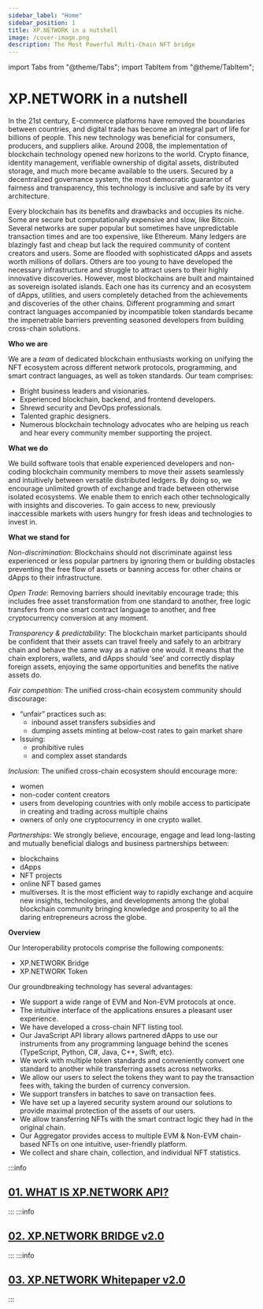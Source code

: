 ```yaml
---
sidebar_label: "Home"
sidebar_position: 1
title: XP.NETWORK in a nutshell
image: /cover-image.png
description: The Most Powerful Multi-Chain NFT bridge
---
```


import Tabs from "@theme/Tabs";
import TabItem from "@theme/TabItem";

# XP.NETWORK in a nutshell

In the 21st century, E-commerce platforms have removed the boundaries between countries, and digital trade has become an integral part of life for billions of people. This new technology was beneficial for consumers, producers, and suppliers alike. Around 2008, the implementation of blockchain technology opened new horizons to the world. Crypto finance, identity management, verifiable ownership of digital assets, distributed storage, and much more became available to the users. Secured by a decentralized governance system, the most democratic guarantor of fairness and transparency, this technology is inclusive and safe by its very architecture.

Every blockchain has its benefits and drawbacks and occupies its niche. Some are secure but computationally expensive and slow, like Bitcoin. Several networks are super popular but sometimes have unpredictable transaction times and are too expensive, like Ethereum. Many ledgers are blazingly fast and cheap but lack the required community of content creators and users. Some are flooded with sophisticated dApps and assets worth millions of dollars. Others are too young to have developed the necessary infrastructure and struggle to attract users to their highly innovative discoveries. However, most blockchains are built and maintained as sovereign isolated islands. Each one has its currency and an ecosystem of dApps, utilities, and users completely detached from the achievements and discoveries of the other chains. Different programming and smart contract languages accompanied by incompatible token standards became the impenetrable barriers preventing seasoned developers from building cross-chain solutions.

**Who we are**

We are a _team_ of dedicated blockchain enthusiasts working on unifying the NFT ecosystem across different network protocols, programming, and smart contract languages, as well as token standards.
Our team comprises:

- Bright business leaders and visionaries.
- Experienced blockchain, backend, and frontend developers.
- Shrewd security and DevOps professionals.
- Talented graphic designers.
- Numerous blockchain technology advocates who are helping us reach and hear every community member supporting the project.

**What we do**

We build software tools that enable experienced developers and non-coding blockchain community members to move their assets seamlessly and intuitively between versatile distributed ledgers. By doing so, we encourage unlimited growth of exchange and trade between otherwise isolated ecosystems. We enable them to enrich each other technologically with insights and discoveries. To gain access to new, previously inaccessible markets with users hungry for fresh ideas and technologies to invest in.

**What we stand for**

_Non-discrimination_: Blockchains should not discriminate against less experienced or less popular partners by ignoring them or building obstacles preventing the free flow of assets or banning access for other chains or dApps to their infrastructure.

_Open Trade_: Removing barriers should inevitably encourage trade; this includes free asset transformation from one standard to another, free logic transfers from one smart contract language to another, and free cryptocurrency conversion at any moment.

_Transparency & predictability_: The blockchain market participants should be confident that their assets can travel freely and safely to an arbitrary chain and behave the same way as a native one would. It means that the chain explorers, wallets, and dApps should ‘see’ and correctly display foreign assets, enjoying the same opportunities and benefits the native assets do.

_Fair competition_: The unified cross-chain ecosystem community should discourage:

- “unfair” practices such as:
  - inbound asset transfers subsidies and
  - dumping assets minting at below-cost rates to gain market share
- Issuing:
  - prohibitive rules
  - and complex asset standards

_Inclusion_: The unified cross-chain ecosystem should encourage more:

- women
- non-coder content creators
- users from developing countries with only mobile access to participate in creating and trading across multiple chains
- owners of only one cryptocurrency in one crypto wallet.

_Partnerships_: We strongly believe, encourage, engage and lead long-lasting and mutually beneficial dialogs and business partnerships between:

- blockchains
- dApps
- NFT projects
- online NFT based games
- multiverses.
  It is the most efficient way to rapidly exchange and acquire new insights, technologies, and developments among the global blockchain community bringing knowledge and prosperity to all the daring entrepreneurs across the globe.

**Overview**

Our Interoperability protocols comprise the following components:

- XP.NETWORK Bridge
- XP.NETWORK Token

Our groundbreaking technology has several advantages:

- We support a wide range of EVM and Non-EVM protocols at once.
- The intuitive interface of the applications ensures a pleasant user experience.
- We have developed a cross-chain NFT listing tool.
- Our JavaScript API library allows partnered dApps to use our instruments from any programming language behind the scenes (TypeScript, Python, C#, Java, C++, Swift, etc).
- We work with multiple token standards and conveniently convert one standard to another while transferring assets across networks.
- We allow our users to select the tokens they want to pay the transaction fees with, taking the burden of currency conversion.
- We support transfers in batches to save on transaction fees.
- We have set up a layered security system around our solutions to provide maximal protection of the assets of our users.
- We allow transferring NFTs with the smart contract logic they had in the original chain.
- Our Aggregator provides access to multiple EVM & Non-EVM chain-based NFTs on one intuitive, user-friendly platform.
- We collect and share chain, collection, and individual NFT statistics.

:::info

## [01. WHAT IS XP.NETWORK API?](./API/usage.md)

:::
:::info

## [02. XP.NETWORK BRIDGE v2.0](./Multibridge2.0/introduction.md)

:::
:::info

## [03. XP.NETWORK Whitepaper v2.0](./Whitepaper2.0/introduction.md)

:::
